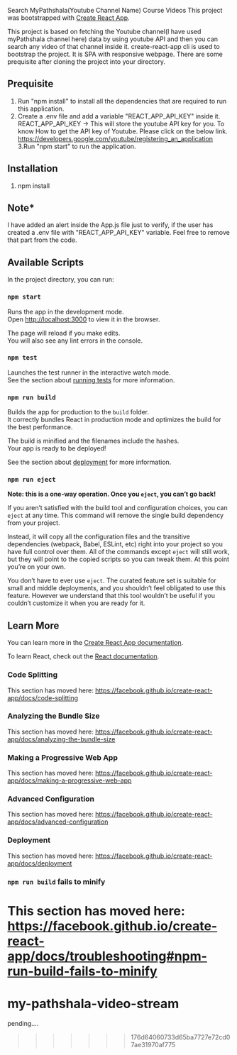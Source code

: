 Search MyPathshala(Youtube Channel Name) Course Videos
This project was bootstrapped with [Create React App](https://github.com/facebook/create-react-app).

This project is based on fetching the Youtube channel(I have used myPathshala channel here) data by using youtube API and then you can search any video of that channel inside it. create-react-app cli is used to bootstrap the project. It is SPA with responsive webpage. There are some prequisite after cloning the project into your directory. 

## Prequisite
1. Run "npm install" to install all the dependencies that are required to run this application.
2. Create a .env file and add a variable "REACT_APP_API_KEY" inside it.
   REACT_APP_API_KEY -> This will store the youtube API key for you.
   To know How to get the API key of Youtube. Please click on the below link.
   https://developers.google.com/youtube/registering_an_application
3.Run "npm start" to run the application.


## Installation
1. npm install

## Note*
I have added an alert inside the App.js file just to verify, if the user has created a .env file with "REACT_APP_API_KEY" variable.
Feel free to remove that part from the code.

## Available Scripts
In the project directory, you can run:

### `npm start`

Runs the app in the development mode.<br />
Open [http://localhost:3000](http://localhost:3000) to view it in the browser.

The page will reload if you make edits.<br />
You will also see any lint errors in the console.

### `npm test`

Launches the test runner in the interactive watch mode.<br />
See the section about [running tests](https://facebook.github.io/create-react-app/docs/running-tests) for more information.

### `npm run build`

Builds the app for production to the `build` folder.<br />
It correctly bundles React in production mode and optimizes the build for the best performance.

The build is minified and the filenames include the hashes.<br />
Your app is ready to be deployed!

See the section about [deployment](https://facebook.github.io/create-react-app/docs/deployment) for more information.

### `npm run eject`

**Note: this is a one-way operation. Once you `eject`, you can’t go back!**

If you aren’t satisfied with the build tool and configuration choices, you can `eject` at any time. This command will remove the single build dependency from your project.

Instead, it will copy all the configuration files and the transitive dependencies (webpack, Babel, ESLint, etc) right into your project so you have full control over them. All of the commands except `eject` will still work, but they will point to the copied scripts so you can tweak them. At this point you’re on your own.

You don’t have to ever use `eject`. The curated feature set is suitable for small and middle deployments, and you shouldn’t feel obligated to use this feature. However we understand that this tool wouldn’t be useful if you couldn’t customize it when you are ready for it.

## Learn More

You can learn more in the [Create React App documentation](https://facebook.github.io/create-react-app/docs/getting-started).

To learn React, check out the [React documentation](https://reactjs.org/).

### Code Splitting

This section has moved here: https://facebook.github.io/create-react-app/docs/code-splitting

### Analyzing the Bundle Size

This section has moved here: https://facebook.github.io/create-react-app/docs/analyzing-the-bundle-size

### Making a Progressive Web App

This section has moved here: https://facebook.github.io/create-react-app/docs/making-a-progressive-web-app

### Advanced Configuration

This section has moved here: https://facebook.github.io/create-react-app/docs/advanced-configuration

### Deployment

This section has moved here: https://facebook.github.io/create-react-app/docs/deployment

### `npm run build` fails to minify

This section has moved here: https://facebook.github.io/create-react-app/docs/troubleshooting#npm-run-build-fails-to-minify
=======
# my-pathshala-video-stream
pending....
>>>>>>> 176d64060733d65ba7727e72cd07ae31970af775
